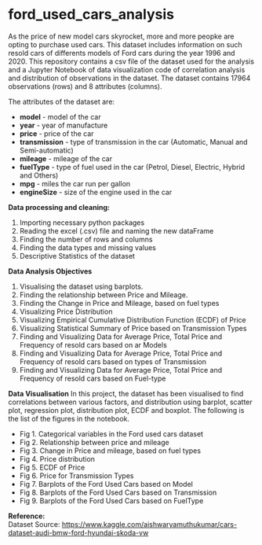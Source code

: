 # ford_used_cars_analysis

As the price of new model cars skyrocket, more and more peopke are opting to purchase used cars. This dataset includes information on such resold cars of differents models of Ford cars during the year 1996 and 2020. This repository contains a csv file of the dataset used for the analysis and a Jupyter Notebook of data visualization code of correlation analysis and distribution of observations in the dataset. The dataset contains 17964 observations (rows) and 8 attributes (columns). 

The attributes of the dataset are: 
  - **model** - model of the car
  - **year** - year of manufacture
  - **price** - price of the car
  - **transmission** - type of transmission in the car (Automatic, Manual and Semi-automatic)
  - **mileage** - mileage of the car
  - **fuelType** - type of fuel used in the car (Petrol, Diesel, Electric, Hybrid and Others)
  - **mpg** - miles the car run per gallon
  - **engineSize** - size of the engine used in the car

**Data processing and cleaning:**
1. Importing necessary python packages
2. Reading the excel (.csv) file and naming the new dataFrame
3. Finding the number of rows and columns
4. Finding the data types and missing values
5. Descriptive Statistics of the dataset

**Data Analysis Objectives** 
1. Visualising the dataset using barplots.
2. Finding the relationship between Price and Mileage.
3. Finding the Change in Price and Mileage, based on fuel types
4. Visualizing Price Distribution
5. Visualizing Empirical Cumulative Distribution Function (ECDF) of Price
6. Visualizing Statistical Summary of Price based on Transmission Types
7. Finding and Visualizing Data for Average Price, Total Price and Frequency of resold cars based on ar Models
8. Finding and Visualizing Data for Average Price, Total Price and Frequency of resold cars based on types of Transmission
9. Finding and Visualizing Data for Average Price, Total Price and Frequency of resold cars based on Fuel-type

**Data Visualisation**
In this project, the dataset has been visualised to find correlations between various factors, and distribution using barplot, scatter plot, regression plot, distribution plot, ECDF and boxplot. The following is the list of the figures in the notebook. 

- Fig 1. Categorical variables in the Ford used cars dataset
- Fig 2. Relationship between price and mileage
- Fig 3. Change in Price and mileage, based on fuel types
- Fig 4. Price distribution
- Fig 5. ECDF of Price
- Fig 6. Price for Transmission Types
- Fig 7. Barplots of the Ford Used Cars based on Model
- Fig 8. Barplots of the Ford Used Cars based on Transmission
- Fig 9. Barplots of the Ford Used Cars based on FuelType

**Reference:**
<br>Dataset Source: https://www.kaggle.com/aishwaryamuthukumar/cars-dataset-audi-bmw-ford-hyundai-skoda-vw
